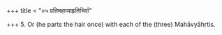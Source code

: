 +++
title = "०५ प्रतिमहाव्याहृतिभिर्वा"

+++
5. Or (he parts the hair once) with each of the (three) Mahāvyāhṛtis.
